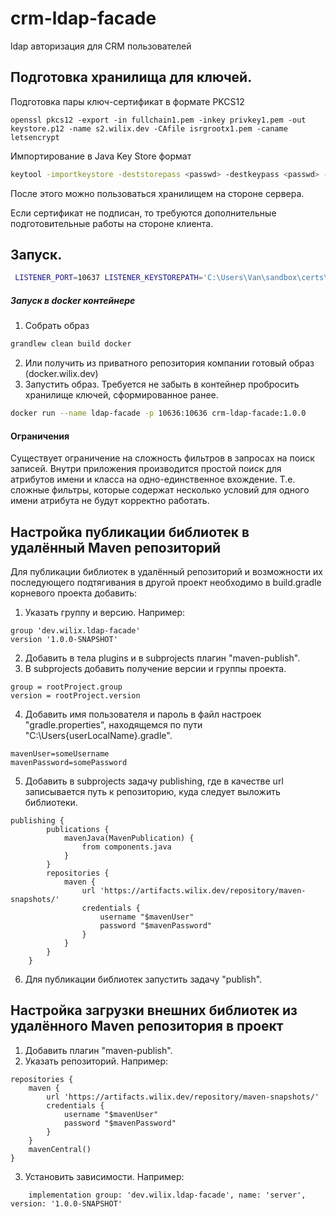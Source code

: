 # crm-ldap-facade

ldap авторизация для CRM пользователей

## Подготовка хранилища для ключей.

Подготовка пары ключ-сертификат в формате PKCS12
```$bash
openssl pkcs12 -export -in fullchain1.pem -inkey privkey1.pem -out keystore.p12 -name s2.wilix.dev -CAfile isrgrootx1.pem -caname letsencrypt
```

Импортирование в Java Key Store формат
```bash
keytool -importkeystore -deststorepass <passwd> -destkeypass <passwd> -destkeystore .keystore -srckeystore keystore.p12 -srcstoretype PKCS12 -srcstorepass <наш пароль для keystore.p12> -alias myhostname
```

После этого можно пользоваться хранилищем на стороне сервера.

Если сертификат не подписан, то требуются дополнительные подготовительные работы на стороне клиента.

## Запуск.

```bash
 LISTENER_PORT=10637 LISTENER_KEYSTOREPATH='C:\Users\Van\sandbox\certs\fck.keystore' LISTENER_KEYSTOREPASS=wilix1234 java -Xmx20m -jar crm-ldap-facade-1.0-SNAPSHOT.jar
```

##### Запуск в docker контейнере
1. Собрать образ 
```bash
grandlew clean build docker
```
2. Или получить из приватного репозитория компании готовый образ (docker.wilix.dev)
3. Запустить образ. Требуется не забыть в контейнер пробросить хранилище ключей, сформированное ранее.
```bash
docker run --name ldap-facade -p 10636:10636 crm-ldap-facade:1.0.0
```

#### Ограничения

Существует ограничение на сложность фильтров в запросах на поиск записей.
Внутри приложения производится простой поиск для атрибутов имени и класса на одно-единственное вхождение.
Т.е. сложные фильтры, которые содержат несколько условий для одного имени атрибута не будут корректно работать.

## Настройка публикации библиотек в удалённый Maven репозиторий

Для публикации библиотек в удалённый репозиторий и возможности их последующего подтягивания в другой проект необходимо в build.gradle корневого проекта добавить:

1. Указать группу и версию. Например:
```
group 'dev.wilix.ldap-facade'
version '1.0.0-SNAPSHOT'
```
2. Добавить в тела plugins и в subprojects плагин "maven-publish".
3. В subprojects добавить получение версии и группы проекта.
```
group = rootProject.group
version = rootProject.version
```
4. Добавить имя пользователя и пароль в файл настроек "gradle.properties", находящемся по пути "C:\Users\{userLocalName}\.gradle\".
```
mavenUser=someUsername
mavenPassword=somePassword
```
5. Добавить в subprojects задачу publishing, где в качестве url записывается путь к репозиторию, куда следует выложить библиотеки. 
```
publishing {
        publications {
            mavenJava(MavenPublication) {
                from components.java
            }
        }
        repositories {
            maven {
                url 'https://artifacts.wilix.dev/repository/maven-snapshots/'
                credentials {
                    username "$mavenUser"
                    password "$mavenPassword"
                }
            }
        }
    }
```
6. Для публикации библиотек запустить задачу "publish".

## Настройка загрузки внешних библиотек из удалённого Maven репозитория в проект

1. Добавить плагин "maven-publish".
2. Указать репозиторий. Например:
```
repositories {
    maven {
        url 'https://artifacts.wilix.dev/repository/maven-snapshots/'
        credentials {
            username "$mavenUser"
            password "$mavenPassword"
        }
    }
    mavenCentral()
}
```
3. Установить зависимости. Например:
```
    implementation group: 'dev.wilix.ldap-facade', name: 'server', version: '1.0.0-SNAPSHOT'
```
